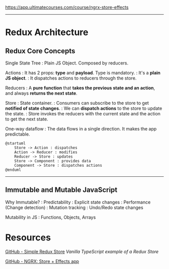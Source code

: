 https://app.ultimatecourses.com/course/ngrx-store-effects

---
# Redux Architecture

## Redux Core Concepts

Single State Tree
: Plain JS Object. Composed by reducers.

Actions
: It has 2 props: **type** and **payload**. Type is mandatory.
: It's a **plain JS object**.
: It dispatches actions to reducers through the store.

Reducers
: A **pure function** that **takes the previous state and an action**, and always **returns the next state**.

Store
: State container.
: Consumers can subscribe to the store to get **notified of state changes**.
: We can **dispatch actions** to the store to update the state.
: Store invokes the reducers with the current state and the action to get the next state.

One-way dataflow
: The data flows in a single direction. It makes the app predictable.


```plantuml
@startuml
    Store -> Action : dispatches
    Action -> Reducer : modifies
    Reducer -> Store : updates
    Store -> Component : provides data
    Component -> Store : dispatches actions
@enduml
```
---
## Immutable and Mutable JavaScript

Why Immutable?
: Predictability
: Explicit state changes
: Performance (Change detection)
: Mutation tracking
: Undo/Redo state changes

Mutability in JS
: Functions, Objects, Arrays


# Resources

[GitHub - Simple Redux Store](https://github.com/ultimatecourses/redux-store)
_Vanilla TypeScript example of a Redux Store_

[GitHub - NGRX: Store + Effects app](https://github.com/ultimatecourses/ngrx-store-effects-app)